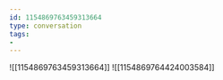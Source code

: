 ```yaml
---
id: 1154869763459313664
type: conversation
tags:
- 
---
```

![[1154869763459313664]]
![[1154869764424003584]]

